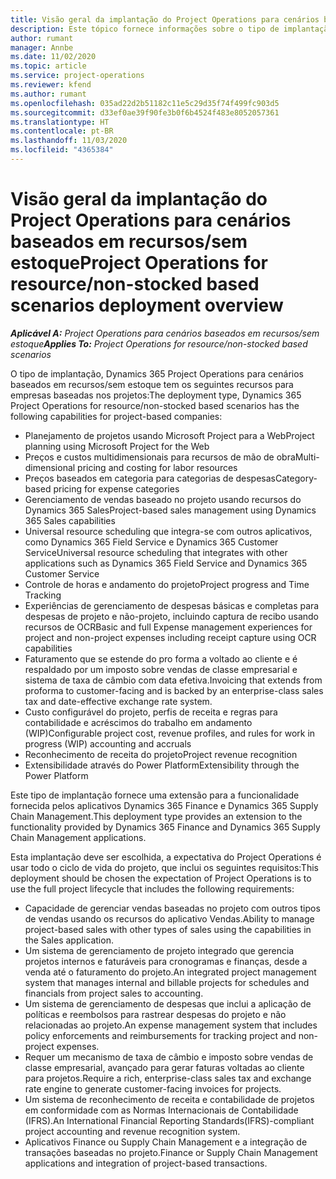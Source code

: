 ```yaml
---
title: Visão geral da implantação do Project Operations para cenários baseados em recursos/sem estoque
description: Este tópico fornece informações sobre o tipo de implantação do Project Operations para cenários baseados em recursos/sem estoque.
author: rumant
manager: Annbe
ms.date: 11/02/2020
ms.topic: article
ms.service: project-operations
ms.reviewer: kfend
ms.author: rumant
ms.openlocfilehash: 035ad22d2b51182c11e5c29d35f74f499fc903d5
ms.sourcegitcommit: d33ef0ae39f90fe3b0f6b4524f483e8052057361
ms.translationtype: HT
ms.contentlocale: pt-BR
ms.lasthandoff: 11/03/2020
ms.locfileid: "4365384"
---
```

# <a name="project-operations-for-resourcenon-stocked-based-scenarios-deployment-overview"></a><span data-ttu-id="39d11-103">Visão geral da implantação do Project Operations para cenários baseados em recursos/sem estoque</span><span class="sxs-lookup"><span data-stu-id="39d11-103">Project Operations for resource/non-stocked based scenarios deployment overview</span></span>

<span data-ttu-id="39d11-104">_**Aplicável A:** Project Operations para cenários baseados em recursos/sem estoque_</span><span class="sxs-lookup"><span data-stu-id="39d11-104">_**Applies To:** Project Operations for resource/non-stocked based scenarios_</span></span>

<span data-ttu-id="39d11-105">O tipo de implantação, Dynamics 365 Project Operations para cenários baseados em recursos/sem estoque tem os seguintes recursos para empresas baseadas nos projetos:</span><span class="sxs-lookup"><span data-stu-id="39d11-105">The deployment type, Dynamics 365 Project Operations for resource/non-stocked based scenarios has the following capabilities for project-based companies:</span></span>

- <span data-ttu-id="39d11-106">Planejamento de projetos usando Microsoft Project para a Web</span><span class="sxs-lookup"><span data-stu-id="39d11-106">Project planning using Microsoft Project for the Web</span></span>
- <span data-ttu-id="39d11-107">Preços e custos multidimensionais para recursos de mão de obra</span><span class="sxs-lookup"><span data-stu-id="39d11-107">Multi-dimensional pricing and costing for labor resources</span></span>
- <span data-ttu-id="39d11-108">Preços baseados em categoria para categorias de despesas</span><span class="sxs-lookup"><span data-stu-id="39d11-108">Category-based pricing for expense categories</span></span>
- <span data-ttu-id="39d11-109">Gerenciamento de vendas baseado no projeto usando recursos do Dynamics 365 Sales</span><span class="sxs-lookup"><span data-stu-id="39d11-109">Project-based sales management using Dynamics 365 Sales capabilities</span></span>
- <span data-ttu-id="39d11-110">Universal resource scheduling que integra-se com outros aplicativos, como Dynamics 365 Field Service e Dynamics 365 Customer Service</span><span class="sxs-lookup"><span data-stu-id="39d11-110">Universal resource scheduling that integrates with other applications such as Dynamics 365 Field Service and Dynamics 365 Customer Service</span></span>
- <span data-ttu-id="39d11-111">Controle de horas e andamento do projeto</span><span class="sxs-lookup"><span data-stu-id="39d11-111">Project progress and Time Tracking</span></span>
- <span data-ttu-id="39d11-112">Experiências de gerenciamento de despesas básicas e completas para despesas de projeto e não-projeto, incluindo captura de recibo usando recursos de OCR</span><span class="sxs-lookup"><span data-stu-id="39d11-112">Basic and full Expense management experiences for project and non-project expenses including receipt capture using OCR capabilities</span></span>
- <span data-ttu-id="39d11-113">Faturamento que se estende do pro forma a voltado ao cliente e é respaldado por um imposto sobre vendas de classe empresarial e sistema de taxa de câmbio com data efetiva.</span><span class="sxs-lookup"><span data-stu-id="39d11-113">Invoicing that extends from proforma to customer-facing and is backed by an enterprise-class sales tax and date-effective exchange rate system.</span></span>
- <span data-ttu-id="39d11-114">Custo configurável do projeto, perfis de receita e regras para contabilidade e acréscimos do trabalho em andamento (WIP)</span><span class="sxs-lookup"><span data-stu-id="39d11-114">Configurable project cost, revenue profiles, and rules for work in progress (WIP) accounting and accruals</span></span>
- <span data-ttu-id="39d11-115">Reconhecimento de receita do projeto</span><span class="sxs-lookup"><span data-stu-id="39d11-115">Project revenue recognition</span></span>
- <span data-ttu-id="39d11-116">Extensibilidade através do Power Platform</span><span class="sxs-lookup"><span data-stu-id="39d11-116">Extensibility through the Power Platform</span></span>

<span data-ttu-id="39d11-117">Este tipo de implantação fornece uma extensão para a funcionalidade fornecida pelos aplicativos Dynamics 365 Finance e Dynamics 365 Supply Chain Management.</span><span class="sxs-lookup"><span data-stu-id="39d11-117">This deployment type provides an extension to the functionality provided by Dynamics 365 Finance and Dynamics 365 Supply Chain Management applications.</span></span>

<span data-ttu-id="39d11-118">Esta implantação deve ser escolhida, a expectativa do Project Operations é usar todo o ciclo de vida do projeto, que inclui os seguintes requisitos:</span><span class="sxs-lookup"><span data-stu-id="39d11-118">This deployment should be chosen the expectation of Project Operations is to use the full project lifecycle that includes the following requirements:</span></span>

- <span data-ttu-id="39d11-119">Capacidade de gerenciar vendas baseadas no projeto com outros tipos de vendas usando os recursos do aplicativo Vendas.</span><span class="sxs-lookup"><span data-stu-id="39d11-119">Ability to manage project-based sales with other types of sales using the capabilities in the Sales application.</span></span>
- <span data-ttu-id="39d11-120">Um sistema de gerenciamento de projeto integrado que gerencia projetos internos e faturáveis para cronogramas e finanças, desde a venda até o faturamento do projeto.</span><span class="sxs-lookup"><span data-stu-id="39d11-120">An integrated project management system that manages internal and billable projects for schedules and financials from project sales to accounting.</span></span>
- <span data-ttu-id="39d11-121">Um sistema de gerenciamento de despesas que inclui a aplicação de políticas e reembolsos para rastrear despesas do projeto e não relacionadas ao projeto.</span><span class="sxs-lookup"><span data-stu-id="39d11-121">An expense management system that includes policy enforcements and reimbursements for tracking project and non-project expenses.</span></span>
- <span data-ttu-id="39d11-122">Requer um mecanismo de taxa de câmbio e imposto sobre vendas de classe empresarial, avançado para gerar faturas voltadas ao cliente para projetos.</span><span class="sxs-lookup"><span data-stu-id="39d11-122">Require a rich, enterprise-class sales tax and exchange rate engine to generate customer-facing invoices for projects.</span></span>
- <span data-ttu-id="39d11-123">Um sistema de reconhecimento de receita e contabilidade de projetos em conformidade com as Normas Internacionais de Contabilidade (IFRS).</span><span class="sxs-lookup"><span data-stu-id="39d11-123">An International Financial Reporting Standards(IFRS)-compliant project accounting and revenue recognition system.</span></span>
- <span data-ttu-id="39d11-124">Aplicativos Finance ou Supply Chain Management e a integração de transações baseadas no projeto.</span><span class="sxs-lookup"><span data-stu-id="39d11-124">Finance or Supply Chain Management applications and integration of project-based transactions.</span></span>
